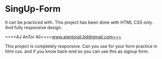 # SingUp-Form
It can be practiced with. This project has been done with HTML CSS only. And fully responsive design.

====AJ AnTor Ali====www.ajantorali.bd@gmail.com===

This project is completely responsive. Can you use for your form practice in html css. and if you know back-end so you can use this as
signup form.
